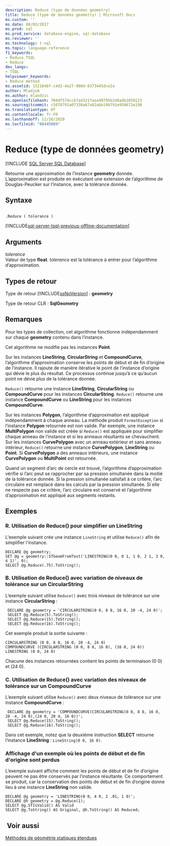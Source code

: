 ```yaml
---
description: Reduce (type de données geometry)
title: Reduce (type de données geometry) | Microsoft Docs
ms.custom: ''
ms.date: 08/03/2017
ms.prod: sql
ms.prod_service: database-engine, sql-database
ms.reviewer: ''
ms.technology: t-sql
ms.topic: language-reference
f1_keywords:
- Reduce_TSQL
- Reduce
dev_langs:
- TSQL
helpviewer_keywords:
- Reduce method
ms.assetid: 132184bf-c4d2-4a27-900d-8373445dce2a
author: MladjoA
ms.author: mlandzic
ms.openlocfilehash: 704df574cc67a4321faea90795b248adb2859123
ms.sourcegitcommit: c5078791a07330a87a92abb19b791e950672e198
ms.translationtype: HT
ms.contentlocale: fr-FR
ms.lasthandoff: 11/26/2020
ms.locfileid: "88445089"
---
```

# <a name="reduce-geometry-data-type"></a>Reduce (type de données geometry)
[!INCLUDE [SQL Server SQL Database](../../includes/applies-to-version/sql-asdb.md)]

Retourne une approximation de l’instance **geometry** donnée. L’approximation est produite en exécutant une extension de l’algorithme de Douglas-Peucker sur l’instance, avec la tolérance donnée.
  
## <a name="syntax"></a>Syntaxe  
  
```  
  
.Reduce ( tolerance )  
```  
  
[!INCLUDE[sql-server-tsql-previous-offline-documentation](../../includes/sql-server-tsql-previous-offline-documentation.md)]

## <a name="arguments"></a>Arguments
 *tolerance*  
 Valeur de type **float**. *tolerance* est la tolérance à entrer pour l’algorithme d’approximation.  
  
## <a name="return-types"></a>Types de retour  
 Type de retour [!INCLUDE[ssNoVersion](../../includes/ssnoversion-md.md)] : **geometry**  
  
 Type de retour CLR : **SqlGeometry**  
  
## <a name="remarks"></a>Remarques  
 Pour les types de collection, cet algorithme fonctionne indépendamment sur chaque **geometry** contenu dans l’instance.  
  
 Cet algorithme ne modifie pas les instances **Point**.  
  
 Sur les instances **LineString**, **CircularString** et **CompoundCurve**, l’algorithme d’approximation conserve les points de début et de fin d’origine de l’instance. Il rajoute de manière itérative le point de l’instance d’origine qui dévie le plus du résultat. Ce processus continue jusqu’à ce qu’aucun point ne dévie plus de la tolérance donnée.  
  
 `Reduce()` retourne une instance **LineString**, **CircularString** ou **CompoundCurve** pour les instances **CircularString**.  `Reduce()` retourne une instance **CompoundCurve** ou **LineString** pour les instances **CompoundCurve**.  
  
 Sur les instances **Polygon**, l’algorithme d’approximation est appliqué indépendamment à chaque anneau. La méthode produit `FormatException` si l’instance **Polygon** retournée est non valide. Par exemple, une instance **MultiPolygon** non valide est créée si `Reduce()` est appliquée pour simplifier chaque anneau de l’instance et si les anneaux résultants se chevauchent.  Sur les instances **CurvePolygon** avec un anneau extérieur et sans anneau intérieur, `Reduce()` retourne une instance **CurvePolygon**, **LineString** ou **Point**.  Si **CurvePolygon** a des anneaux intérieurs, une instance **CurvePolygon** ou **MultiPoint** est retournée.  
  
 Quand un segment d’arc de cercle est trouvé, l’algorithme d’approximation vérifie si l’arc peut se rapprocher par sa pression simultanée dans la moitié de la tolérance donnée. Si la pression simultanée satisfait à ce critère, l’arc circulaire est remplacé dans les calculs par la pression simultanée. Si elle ne respecte pas ce critère, l’arc circulaire est conservé et l’algorithme d’approximation est appliqué aux segments restants.  
  
## <a name="examples"></a>Exemples  
  
### <a name="a-using-reduce-to-simplify-a-linestring"></a>R. Utilisation de Reduce() pour simplifier un LineString  
 L'exemple suivant crée une instance `LineString` et utilise `Reduce()` afin de simplifier l'instance.  
  
```  
DECLARE @g geometry;  
SET @g = geometry::STGeomFromText('LINESTRING(0 0, 0 1, 1 0, 2 1, 3 0, 4 1)', 0);  
SELECT @g.Reduce(.75).ToString();  
```  
  
### <a name="b-using-reduce-with-varying-tolerance-levels-on-a-circularstring"></a>B. Utilisation de Reduce() avec variation de niveaux de tolérance sur un CircularString  
 L’exemple suivant utilise `Reduce()` avec trois niveaux de tolérance sur une instance **CircularString** :  
  
```
 DECLARE @g geometry = 'CIRCULARSTRING(0 0, 8 8, 16 0, 20 -4, 24 0)'; 
 SELECT @g.Reduce(5).ToString(); 
 SELECT @g.Reduce(15).ToString(); 
 SELECT @g.Reduce(16).ToString();
 ```  
  
 Cet exemple produit la sortie suivante :  
  
 ```
 CIRCULARSTRING (0 0, 8 8, 16 0, 20 -4, 24 0) 
 COMPOUNDCURVE (CIRCULARSTRING (0 0, 8 8, 16 0), (16 0, 24 0)) 
 LINESTRING (0 0, 24 0)
 ```  
  
 Chacune des instances retournées contient les points de terminaison (0 0) et (24 0).  
  
### <a name="c-using-reduce-with-varying-tolerance-levels-on-a-compoundcurve"></a>C. Utilisation de Reduce() avec variation des niveaux de tolérance sur un CompoundCurve  
 L’exemple suivant utilise `Reduce()` avec deux niveaux de tolérance sur une instance **CompoundCurve** :  
  
```
 DECLARE @g geometry = 'COMPOUNDCURVE(CIRCULARSTRING(0 0, 8 8, 16 0, 20 -4, 24 0),(24 0, 20 4, 16 0))';  
 SELECT @g.Reduce(15).ToString();  
 SELECT @g.Reduce(16).ToString();
 ```  
  
 Dans cet exemple, notez que la deuxième instruction **SELECT** retourne l’instance **LineString** : `LineString(0 0, 16 0)`.  
  
### <a name="showing-an-example-where-the-original-start-and-end-points-are-lost"></a>Affichage d'un exemple où les points de début et de fin d'origine sont perdus  
 L’exemple suivant affiche comment les points de début et de fin d’origine peuvent ne pas être conservés par l’instance résultante. Ce comportement se produit, car la conservation des points de début et de fin d’origine donne lieu à une instance **LineString** non valide.  
  
```  
DECLARE @g geometry = 'LINESTRING(0 0, 4 0, 2 .01, 1 0)';  
DECLARE @h geometry = @g.Reduce(1);  
SELECT @g.STIsValid() AS Valid  
SELECT @g.ToString() AS Original, @h.ToString() AS Reduced;  
```  
  
## <a name="see-also"></a> Voir aussi  
 [Méthodes de géométrie statiques étendues](../../t-sql/spatial-geometry/extended-static-geometry-methods.md)  
  
